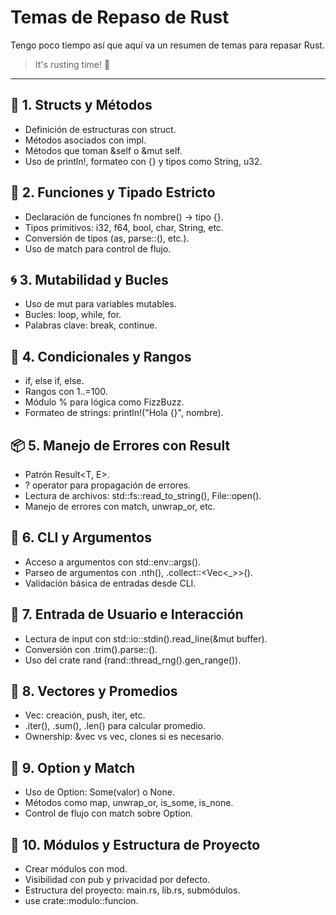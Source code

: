 # Temas de Repaso de Rust

Tengo poco tiempo así que aquí va un resumen de temas para repasar Rust.

> It's rusting time! 🦀

---

## 🧱 1. Structs y Métodos

- Definición de estructuras con struct.
- Métodos asociados con impl.
- Métodos que toman &self o &mut self.
- Uso de println!, formateo con {} y tipos como String, u32.

## 🔁 2. Funciones y Tipado Estricto

- Declaración de funciones fn nombre() -> tipo {}.
- Tipos primitivos: i32, f64, bool, char, String, etc.
- Conversión de tipos (as, parse::<f64>(), etc.).
- Uso de match para control de flujo.

## 🌀 3. Mutabilidad y Bucles

- Uso de mut para variables mutables.
- Bucles: loop, while, for.
- Palabras clave: break, continue.

## 📏 4. Condicionales y Rangos

- if, else if, else.
- Rangos con 1..=100.
- Módulo % para lógica como FizzBuzz.
- Formateo de strings: println!("Hola {}", nombre).

## 📦 5. Manejo de Errores con Result

- Patrón Result<T, E>.
- ? operator para propagación de errores.
- Lectura de archivos: std::fs::read_to_string(), File::open().
- Manejo de errores con match, unwrap_or, etc.

## 📜 6. CLI y Argumentos

- Acceso a argumentos con std::env::args().
- Parseo de argumentos con .nth(), .collect::<Vec<\_>>().
- Validación básica de entradas desde CLI.

## 🎲 7. Entrada de Usuario e Interacción

- Lectura de input con std::io::stdin().read_line(&mut buffer).
- Conversión con .trim().parse::<T>().
- Uso del crate rand (rand::thread_rng().gen_range()).

## 🧮 8. Vectores y Promedios

- Vec<T>: creación, push, iter, etc.
- .iter(), .sum(), .len() para calcular promedio.
- Ownership: &vec vs vec, clones si es necesario.

## 🤷 9. Option y Match

- Uso de Option<T>: Some(valor) o None.
- Métodos como map, unwrap_or, is_some, is_none.
- Control de flujo con match sobre Option.

## 📁 10. Módulos y Estructura de Proyecto

- Crear módulos con mod.
- Visibilidad con pub y privacidad por defecto.
- Estructura del proyecto: main.rs, lib.rs, submódulos.
- use crate::modulo::funcion.
